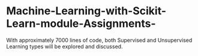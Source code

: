 # Machine-Learning-with-Scikit-Learn-module-Assignments-
With approximately 7000 lines of code, both Supervised and Unsupervised Learning types will be explored and discussed. 
